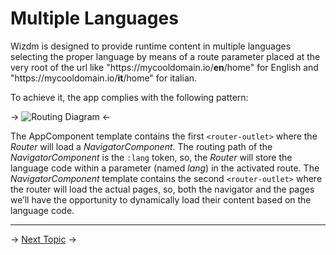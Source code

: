 

# Multiple Languages
Wizdm is designed to provide runtime content in multiple languages selecting the proper language by means of a route parameter placed at the very root of the url like "https\://mycooldomain.io/**en**/home" for English and "https\://mycooldomain.io/**it**/home" for italian. 

To achieve it, the app complies with the following pattern:

->
![Routing Diagram](assets/static/images/routing-diagram.png#80)
<-

The AppComponent template contains the first `<router-outlet>` where the *Router* will load a *NavigatorComponent*. The routing path of the *NavigatorComponent* is the `:lang` token, so, the *Router* will store the language code within a parameter (named *lang*) in the activated route. The *NavigatorComponent* template contains the second `<router-outlet>` where the router will load the actual pages, so, both the navigator and the pages we’ll have the opportunity to dynamically load their content based on the language code. 

---
->
[Next Topic](docs/toc?go=next) 
->
